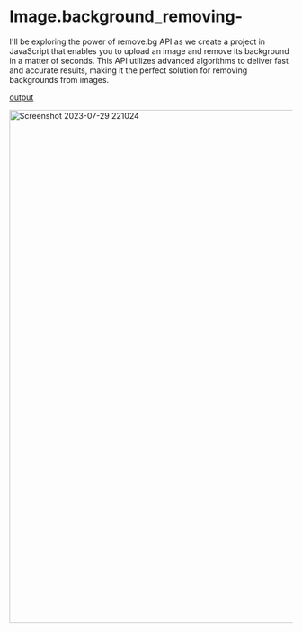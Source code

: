 # Image.background_removing-
I'll be exploring the power of remove.bg API as we create a project in JavaScript that enables you to upload an image and remove its background in a matter of seconds. This API utilizes advanced algorithms to deliver fast and accurate results, making it the perfect solution for removing backgrounds from images. 


[output](file:///C:/Users/KIIT/Desktop/code%20clause/project1/index.html)

<img width="912" alt="Screenshot 2023-07-29 221024" src="https://github.com/Abhash1916/Image.background_removing-/assets/126318799/40d920de-9b44-4551-9e68-814b8211fa2a">

